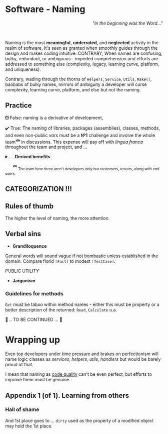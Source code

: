 # Software - Naming 
<p dir="rtl"><i>"...In the beginning was the Word"</div></i></p><br/>
 

Naming is the most **meaningful**, **underrated**, and **neglected** activity in the realm of software. It's seen as granted when smoothly guides through the design and makes coding intuitive. CONTRARY, When names are confusing, bulky, redundant, or ambiguous - impeded comprehension and efforts are addressed to something else (complexity, legacy, learning curve, platform, and uniqueness).

Contrary, wading through the thorns of `Helpers`, `Service`, `Utils`, `Make()`, baobabs of bulky names, mirrors of ambiguity a developer will curse complexity, learning curve, platform, and else but not the naming.

## Practice

❎ False: naming is a derivative of development,

✔️ True: The naming of libraries, packages (assemblies), classes, methods, and even non-public _vars_ must be a **№1** challenge and involve the whole team<sup>:family:</sup> in discussions. This expense will pay off with *lingua franca* throughout the team and project, and ...
<details>
  <summary>... <b>Derived benefits</b></summary>
  
+ common comprehension of a domain, collaboration, and indeed bound team,
+ genuine design and self-descriptive code,
+ inspiration for behavior/domain-driven design,
+ escape from heaps of requirements, specs, DoU, and meetings protocols - hard to follow but easy to misunderstand or forget (but mostly neglected),
+ reduced efforts to get into a project for newcomers,
+ comfy navigation within the source code (with an IDE's explorer or <kbd>CTRL+F</kbd>).

 ---
 
</details>

&nbsp;&nbsp;&nbsp;&nbsp;&nbsp;&nbsp;<sup>:family:</sup><sub> The team here there aren't developers only but customers, testers, along with end users</sub>

## CATEGORIZATION !!!

## Rules of thumb

The higher the level of naming, the more attention.

## Verbal sins

- **Grandiloquence** 



General words will sound vague if not bombastic unless established in the domain. Compare florid `[Fact]` to modest `[TestCase]`. 

PUBLIC UTILITY

- **Jargonism**

### Guidelines for methods

`Get` must be taboo within method names - either this must be property or a better description of the returned: `Read`, `Calculate` u.a.

🚧 .. TO BE CONTINUED ... 🚧

# Wrapping up

Even top developers under time pressure and brakes on perfectionism will name logic classes as *services*, *helpers*, *utils*, *handlers* but would  be barely proud of that.

I mean that naming as [code quality](code-quality.md) can't be even perfect, but efforts to improve them must be genuine.

## Appendix 1 (of 1). Learning from others


### Hall of shame

And 1st place goes to ... `dirty` used as the property of a modified object may hold the 1st place.
